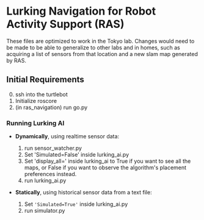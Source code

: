 # Lurking Navigation for Robot Activity Support (RAS)
These files are optimized to work in the Tokyo lab. Changes would need to be made to be able to generalize to other labs and in homes, such as acquiring a list of sensors from that location and a new slam map generated by RAS. 

## Initial Requirements
0. ssh into the turtlebot 
1. Initialize roscore
2. (in ras_navigation) run go.py 

### Running Lurking AI 
* **Dynamically**, using realtime sensor data:
    1. run sensor_watcher.py
    2. Set 'Simulated=False' inside lurking_ai.py
    3. Set 'display_all=' inside lurking_ai to True if you want to see all the maps, or False if you want to observe the algorithm's placement preferences instead. 
    4. run lurking_ai.py 

* **Statically**, using historical sensor data from a text file:
    1. Set `'Simulated=True'` inside lurking_ai.py
    2. run simulator.py


